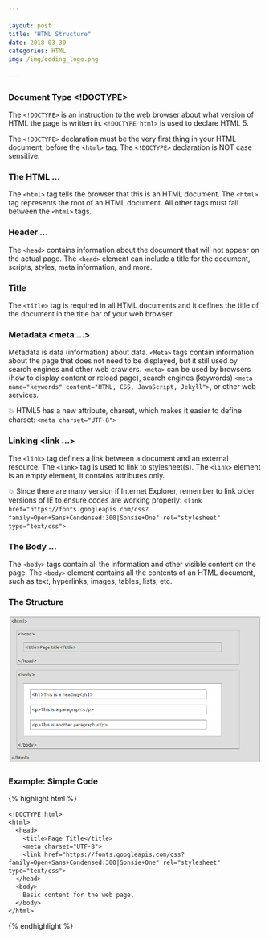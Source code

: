 ```yaml
---

layout: post
title: "HTML Structure"
date: 2018-03-30
categories: HTML
img: /img/coding_logo.png

---
```


### Document Type <!DOCTYPE>

The `<!DOCTYPE>` is an instruction to the web browser about what version of HTML the page is written in. `<!DOCTYPE html>` is used to declare HTML 5.

The `<!DOCTYPE>` declaration must be the very first thing in your HTML document, before the `<html>` tag. The `<!DOCTYPE>` declaration is NOT case sensitive.

### The HTML <html>...</html>

The `<html>` tag tells the browser that this is an HTML document. The `<html>` tag represents the root of an HTML document. All other tags must fall between the `<html>` tags.

### Header <head>...</head>

The `<head>` contains information about the document that will not appear on the actual page. The `<head>` element can include a title for the document, scripts, styles, meta information, and more.

### Title <title>...</title>

The `<title>` tag is required in all HTML documents and it defines the title of the document in the title bar of your web browser.

### Metadata <meta ...>

Metadata is data (information) about data. `<Meta>` tags contain information about the page that does not need to be displayed, but it still used by search engines and other web crawlers. `<meta>` can be used by browsers (how to display content or reload page), search engines (keywords) `<meta name="keywords" content="HTML, CSS, JavaScript, Jekyll">`, or other web services.

💥 HTML5 has a new attribute, charset, which makes it easier to define charset: `<meta charset="UTF-8">`

### Linking <link ...>

The `<link>` tag defines a link between a document and an external resource. The `<link>` tag is used to link to stylesheet(s). The `<link>` element is an empty element, it contains attributes only.

💥 Since there are many version if Internet Explorer, remember to link older versions of IE to ensure codes are working properly: `<link href="https://fonts.googleapis.com/css?family=Open+Sans+Condensed:300|Sonsie+One" rel="stylesheet" type="text/css">`

### The Body <body>...</body>

The `<body>` tags contain all the information and other visible content on the page. The `<body>` element contains all the contents of an HTML document, such as text, hyperlinks, images, tables, lists, etc.

### The Structure

![Basic HTML Structure from w3schools.com](/pic/htmlstructure.PNG)

### Example: Simple Code

{% highlight html %}

    <!DOCTYPE html>
    <html>
      <head>
        <title>Page Title</title>
        <meta charset="UTF-8">
        <link href="https://fonts.googleapis.com/css?family=Open+Sans+Condensed:300|Sonsie+One" rel="stylesheet" type="text/css">
      </head>
      <body>
        Basic content for the web page.
      </body>
    </html>

{% endhighlight %}
